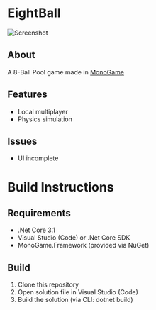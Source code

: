 # EightBall

![Screenshot](https://rumkugel13.github.io/content/images/eightball_screenshot.png)

## About

A 8-Ball Pool game made in [MonoGame](https://www.monogame.net/)

## Features
- Local multiplayer
- Physics simulation

## Issues
- UI incomplete

# Build Instructions

## Requirements
- .Net Core 3.1
- Visual Studio (Code) or .Net Core SDK
- MonoGame.Framework (provided via NuGet)

## Build
1. Clone this repository
2. Open solution file in Visual Studio (Code)
3. Build the solution (via CLI: dotnet build)
